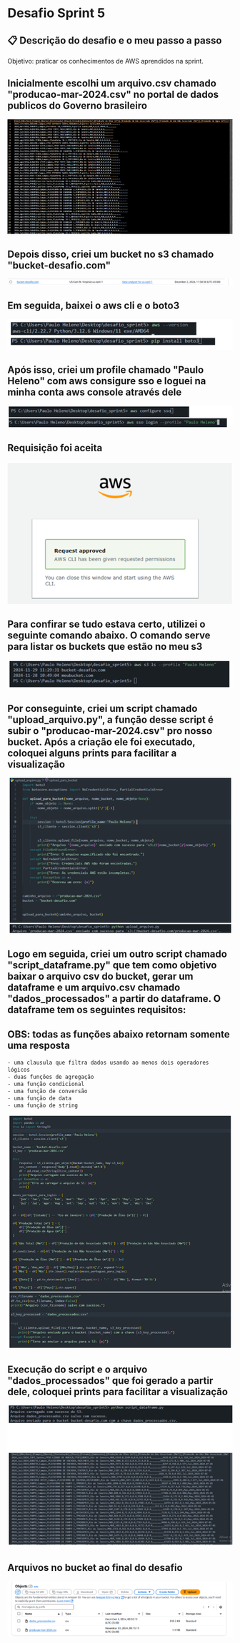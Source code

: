 # Desafio Sprint 5


## 📋 **Descrição do desafio e o meu passo a passo**  
Objetivo: praticar os conhecimentos de AWS aprendidos na sprint.

## Inicialmente escolhi um arquivo.csv chamado "producao-mar-2024.csv" no portal de dados publicos do Governo brasileiro

![producao-mar-2024](../evidencias/print_desafio/producao-mar-2024.png)

## Depois disso, criei um bucket no s3 chamado "bucket-desafio.com"

![bucket_inicial](../evidencias/print_desafio/bucket_inicio.png)

## Em seguida, baixei o aws cli e o boto3

![cli_boto3](../evidencias/print_desafio/cli_boto3.png)

## Após isso, criei um profile chamado "Paulo Heleno" com aws consigure sso e loguei na minha conta aws console através dele

![sso](../evidencias/print_desafio/sso_login.png)

## Requisição foi aceita

![requisição](../evidencias/print_desafio/imagem_requisi.png)

## Para confirar se tudo estava certo, utilizei o seguinte comando abaixo. O comando serve para listar os buckets que estão no meu s3

![ls_s3](../evidencias/print_desafio/ls_bucket.png)

## Por conseguinte, criei um script chamado "upload_arquivo.py", a função desse script é subir o "producao-mar-2024.csv" pro nosso bucket. Após a criação ele foi executado, coloquei alguns prints para facilitar a visualização

![upload](../evidencias/print_desafio/upload_arquivo_rodando.png)

## Logo em seguida, criei um outro script chamado "script_dataframe.py" que tem como objetivo baixar o arquivo csv do bucket, gerar um dataframe e um arquivo.csv chamado "dados_processados" a partir do dataframe. O dataframe tem os seguintes requisitos:
## OBS: todas as funções abaixo retornam somente uma resposta

    - uma clausula que filtra dados usando ao menos dois operadores lógicos
    - duas funções de agregação
    - uma função condicional
    - uma função de conversão
    - uma função de data
    - uma função de string

![dataframe](../evidencias/print_desafio/script_dataframe.png)

## Execução do script e o arquivo "dados_processados" que foi gerado a partir dele, coloquei prints para facilitar a visualização

![rodandoDataFrame](../evidencias/print_desafio/rodando_dataframe_dados_processados.png)

## Arquivos no bucket ao final do desafio

![bucket_finalizado](../evidencias/print_desafio/bucket_final.png)


